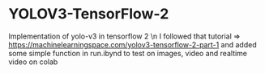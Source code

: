 # YOLOV3-TensorFlow-2
Implementation of yolo-v3 in tensorflow 2 \n
I followed that tutorial => https://machinelearningspace.com/yolov3-tensorflow-2-part-1
and added some simple function in run.ibynd to test on images, video and realtime video on colab 
